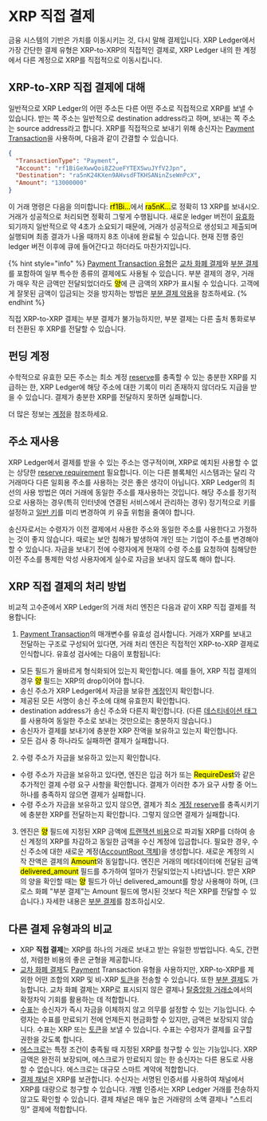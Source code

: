 # XRP 직접 결제

금융 시스템의 기반은 가치를 이동시키는 것, 다시 말해 결제입니다. XRP Ledger에서 가장 간단한 결제 유형은 XRP-to-XRP의 직접적인 결제로, XRP Ledger 내의 한 계정에서 다른 계정으로 XRP를 직접적으로 이동시킵니다.

## XRP-to-XRP 직접 결제에 대해

일반적으로 XRP Ledger의 어떤 주소든 다른 어떤 주소로 직접적으로 XRP를 보낼 수 있습니다. 받는 쪽 주소는 일반적으로 destination address라고 하며, 보내는 쪽 주소는 source address라고 합니다. XRP를 직접적으로 보내기 위해 송신자는 [Payment Transaction](../../references/xrp-ledger/undefined-1/undefined-1/payment.md)을 사용하며, 다음과 같이 간결할 수 있습니다.

```json
{
  "TransactionType": "Payment",
  "Account": "rf1BiGeXwwQoi8Z2ueFYTEXSwuJYfV2Jpn",
  "Destination": "ra5nK24KXen9AHvsdFTKHSANinZseWnPcX",
  "Amount": "13000000"
}
```

이 거래 명령은 다음을 의미합니다: <mark style="background-color:yellow;">rf1Bi...</mark>에서 <mark style="background-color:yellow;">ra5nK...</mark>로 정확히 13 XRP를 보내시오. 거래가 성공적으로 처리되면 정확히 그렇게 수행됩니다. 새로운 ledger 버전이 [유효화](../consensus-protocol/consensus-structure.md)되기까지 일반적으로 약 4초가 소요되기 때문에, 거래가 성공적으로 생성되고 제출되며 실행되며 최종 결과가 나올 때까지 8초 이내에 완료될 수 있습니다. 현재 진행 중인 ledger 버전 이후에 큐에 들어간다고 하더라도 마찬가지입니다.

{% hint style="info" %}
[Payment Transaction 유형](../../references/xrp-ledger/undefined-1/undefined-1/payment.md)은 [교차 화폐 결제](undefined.md)와 [부분 결제](undefined-3.md)를 포함하여 일부 특수한 종류의 결제에도 사용될 수 있습니다. 부분 결제의 경우, 거래가 매우 작은 금액만 전달되었더라도 <mark style="background-color:yellow;">양</mark>에 큰 금액의 XRP가 표시될 수 있습니다. 고객에게 잘못된 금액이 입금되는 것을 방지하는 방법은 [부분 결제 악용](undefined-3.md#undefined-4)을 참조하세요.
{% endhint %}

직접 XRP-to-XRP 결제는 부분 결제가 불가능하지만, 부분 결제는 다른 출처 통화로부터 전환된 후 XRP를 전달할 수 있습니다.

## 펀딩 계정

수학적으로 유효한 모든 주소는 최소 계정 [reserve](../undefined-2/reserves.md)를 충족할 수 있는 충분한 XRP를 지급하는 한, XRP Ledger에 해당 주소에 대한 기록이 미리 존재하지 않더라도 지급을 받을 수 있습니다. 결제가 충분한 XRP를 전달하지 못하면 실패합니다.

더 많은 정보는 [계정](../undefined-2/)을 참조하세요.

## 주소 재사용

XRP Ledger에서 결제를 받을 수 있는 주소는 영구적이며, XRP로 예치된 사용할 수 없는 상당한 [reserve requirement](https://xrpl.org/reserves.html) 필요합니다. 이는 다른 블록체인 시스템과는 달리 각 거래마다 다른 일회용 주소를 사용하는 것은 좋은 생각이 아닙니다. XRP Ledger의 최선의 사용 방법은 여러 거래에 동일한 주소를 재사용하는 것입니다. 해당 주소를 정기적으로 사용하는 경우(특히 인터넷에 연결된 서비스에서 관리하는 경우) 정기적으로 키를 설정하고 [일반 키](../undefined-2/undefined.md)를 미리 변경하여 키 유출 위험을 줄여야 합니다.

송신자로서는 수령자가 이전 결제에서 사용한 주소와 동일한 주소를 사용한다고 가정하는 것이 좋지 않습니다. 때로는 보안 침해가 발생하여 개인 또는 기업이 주소를 변경해야 할 수 있습니다. 자금을 보내기 전에 수령자에게 현재의 수령 주소를 요청하여 침해당한 이전 주소를 통제한 악성 사용자에게 실수로 자금을 보내지 않도록 해야 합니다.

## XRP 직접 결제의 처리 방법

비교적 고수준에서 XRP Ledger의 거래 처리 엔진은 다음과 같이 XRP 직접 결제를 적용합니다:

1. [Payment Transaction](../../references/xrp-ledger/undefined-1/undefined-1/payment.md)의 매개변수를 유효성 검사합니다. 거래가 XRP를 보내고 전달하는 구조로 구성되어 있다면, 거래 처리 엔진은 직접적인 XRP-to-XRP 결제로 인식합니다. 유효성 검사에는 다음이 포함됩니다:

* 모든 필드가 올바르게 형식화되어 있는지 확인합니다. 예를 들어, XRP 직접 결제의 경우 <mark style="background-color:yellow;">양</mark> 필드는 XRP의 drop이어야 합니다.
* 송신 주소가 XRP Ledger에서 자금을 보유한 [계정](../undefined-2/)인지 확인합니다.
* 제공된 모든 서명이 송신 주소에 대해 유효한지 확인합니다.
* destination address가 송신 주소와 다른지 확인합니다. (다른 [데스티네이션 태그](../transactions/source-and-destination-tags.md)를 사용하여 동일한 주소로 보내는 것만으로는 충분하지 않습니다.)
* 송신자가 결제를 보내기에 충분한 XRP 잔액을 보유하고 있는지 확인합니다.
* 모든 검사 중 하나라도 실패하면 결제가 실패합니다.

2. 수령 주소가 자금을 보유하고 있는지 확인합니다.

* 수령 주소가 자금을 보유하고 있다면, 엔진은 입금 허가 또는 <mark style="background-color:yellow;">RequireDest</mark>와 같은 추가적인 결제 수령 요구 사항을 확인합니다. 결제가 이러한 추가 요구 사항 중 어느 하나를 충족하지 않으면 결제가 실패합니다.
* 수령 주소가 자금을 보유하고 있지 않으면, 결제가 최소 [계정 reserve](../undefined-2/reserves.md)를 충족시키기에 충분한 XRP를 전달하는지 확인합니다. 그렇지 않으면 결제가 실패합니다.

3. 엔진은 <mark style="background-color:yellow;">양</mark> 필드에 지정된 XRP 금액에 [트랜잭션 비용](../transactions/transaction-cost.md)으로 파괴될 XRP를 더하여 송신 계정의 XRP를 차감하고 동일한 금액을 수신 계정에 입금합니다. 필요한 경우, 수신 주소에 대한 새로운 계정([AccountRoot 객체](../../references/xrp-ledger/ledger/ledger-1/accountroot.md))을 생성합니다. 새로운 계정의 시작 잔액은 결제의 <mark style="background-color:yellow;">Amount</mark>와 동일합니다. 엔진은 거래의 메타데이터에 전달된 금액 <mark style="background-color:yellow;">delivered\_amount</mark> 필드를 추가하여 얼마가 전달되었는지 나타냅니다. 받은 XRP의 양을 확인할 때는 <mark style="background-color:yellow;">양</mark> 필드가 아닌 delivered\_amount를 항상 사용해야 하며, (크로스 화폐 "부분 결제"는 Amount 필드에 명시된 것보다 적은 XRP를 전달할 수 있습니다.) 자세한 내용은 [부분 결제](undefined-3.md)를 참조하십시오.

## 다른 결제 유형과의 비교

* XRP **직접 결제**는 XRP를 하나의 거래로 보내고 받는 유일한 방법입니다. 속도, 간편성, 저렴한 비용의 좋은 균형을 제공합니다.
* [교차 화폐 결제](undefined.md)도 [Payment](../../references/xrp-ledger/undefined-1/undefined-1/payment.md) Transaction 유형을 사용하지만, XRP-to-XRP를 제외한 어떤 조합의 XRP 및 비-XRP [토큰](../tokens/)을 전송할 수 있습니다. 또한 [부분 결제](undefined-3.md)도 가능합니다. 교차 화폐 결제는 XRP로 표시되지 않은 결제나 [탈중앙화 거래소](../tokens/decentralized-exchange/)에서의 확정차익 기회를 활용하는 데 적합합니다.
* [수표](undefined-1.md)는 송신자가 즉시 자금을 이체하지 않고 의무를 설정할 수 있는 기능입니다. 수령자는 수표를 만료되기 전에 언제든지 현금화할 수 있지만, 금액은 보장되지 않습니다. 수표는 XRP 또는 [토큰](../tokens/)을 보낼 수 있습니다. 수표는 수령자가 결제를 요구할 권한을 갖도록 합니다.
* [에스크로](undefined-2.md)는 특정 조건이 충족될 때 지정된 XRP를 청구할 수 있는 기능입니다. XRP 금액은 완전히 보장되며, 에스크로가 만료되지 않는 한 송신자는 다른 용도로 사용할 수 없습니다. 에스크로는 대규모 스마트 계약에 적합합니다.
* [결제 채널](undefined-4.md)은 XRP를 보관합니다. 수신자는 서명된 인증서를 사용하여 채널에서 XRP를 대량으로 청구할 수 있습니다. 개별 인증서는 XRP Ledger 거래를 전송하지 않고도 확인할 수 있습니다. 결제 채널은 매우 높은 거래량의 소액 결제나 "스트리밍" 결제에 적합합니다.
